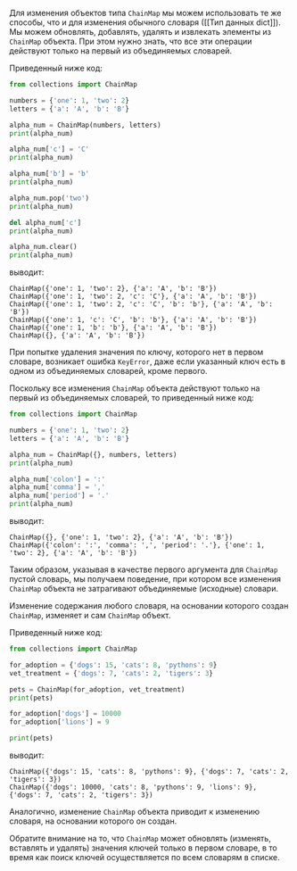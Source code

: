 

Для изменения объектов типа `ChainMap` мы можем использовать те же способы, что и для изменения обычного словаря ([[Тип данных dict]]). Мы можем обновлять, добавлять, удалять и извлекать элементы из `ChainMap` объекта. При этом нужно знать, что все эти операции действуют только на первый из объединяемых словарей.

Приведенный ниже код:

```python
from collections import ChainMap

numbers = {'one': 1, 'two': 2}
letters = {'a': 'A', 'b': 'B'}

alpha_num = ChainMap(numbers, letters)
print(alpha_num)

alpha_num['c'] = 'C'
print(alpha_num)

alpha_num['b'] = 'b'
print(alpha_num)

alpha_num.pop('two')
print(alpha_num)

del alpha_num['c']
print(alpha_num)

alpha_num.clear()
print(alpha_num)
```

выводит:

```no-highlight
ChainMap({'one': 1, 'two': 2}, {'a': 'A', 'b': 'B'})
ChainMap({'one': 1, 'two': 2, 'c': 'C'}, {'a': 'A', 'b': 'B'})
ChainMap({'one': 1, 'two': 2, 'c': 'C', 'b': 'b'}, {'a': 'A', 'b': 'B'})
ChainMap({'one': 1, 'c': 'C', 'b': 'b'}, {'a': 'A', 'b': 'B'})
ChainMap({'one': 1, 'b': 'b'}, {'a': 'A', 'b': 'B'})
ChainMap({}, {'a': 'A', 'b': 'B'})
```

При попытке удаления значения по ключу, которого нет в первом словаре, возникает ошибка `KeyError`, даже если указанный ключ есть в одном из объединяемых словарей, кроме первого.

Поскольку все изменения `ChainMap` объекта действуют только на первый из объединяемых словарей, то приведенный ниже код:

```python
from collections import ChainMap

numbers = {'one': 1, 'two': 2}
letters = {'a': 'A', 'b': 'B'}

alpha_num = ChainMap({}, numbers, letters)
print(alpha_num)

alpha_num['colon'] = ':'
alpha_num['comma'] = ','
alpha_num['period'] = '.'
print(alpha_num)
```

выводит:

```no-highlight
ChainMap({}, {'one': 1, 'two': 2}, {'a': 'A', 'b': 'B'})
ChainMap({'colon': ':', 'comma': ',', 'period': '.'}, {'one': 1, 'two': 2}, {'a': 'A', 'b': 'B'})
```

Таким образом, указывая в качестве первого аргумента для `ChainMap` пустой словарь, мы получаем поведение, при котором все изменения `ChainMap` объекта не затрагивают объединяемые (исходные) словари.

Изменение содержания любого словаря, на основании которого создан `ChainMap`, изменяет и сам `ChainMap` объект.

Приведенный ниже код:

```python
from collections import ChainMap

for_adoption = {'dogs': 15, 'cats': 8, 'pythons': 9}
vet_treatment = {'dogs': 7, 'cats': 2, 'tigers': 3}

pets = ChainMap(for_adoption, vet_treatment)
print(pets)

for_adoption['dogs'] = 10000
for_adoption['lions'] = 9

print(pets)
```

выводит:

```no-highlight
ChainMap({'dogs': 15, 'cats': 8, 'pythons': 9}, {'dogs': 7, 'cats': 2, 'tigers': 3})
ChainMap({'dogs': 10000, 'cats': 8, 'pythons': 9, 'lions': 9}, {'dogs': 7, 'cats': 2, 'tigers': 3})
```

Аналогично, изменение `ChainMap` объекта приводит к изменению словаря, на основании которого он создан.

Обратите внимание на то, что `ChainMap` может обновлять (изменять, вставлять и удалять) значения ключей только в первом словаре, в то время как поиск ключей осуществляется по всем словарям в списке.